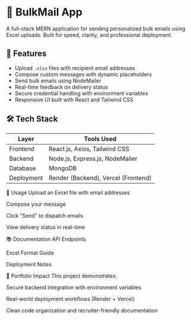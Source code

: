 # 📧 BulkMail App

A full-stack MERN application for sending personalized bulk emails using Excel uploads. Built for speed, clarity, and professional deployment.

## 🚀 Features

- Upload `.xlsx` files with recipient email addresses
- Compose custom messages with dynamic placeholders
- Send bulk emails using NodeMailer
- Real-time feedback on delivery status
- Secure credential handling with environment variables
- Responsive UI built with React and Tailwind CSS

## 🛠️ Tech Stack

| Layer      | Tools Used                          |
|------------|-------------------------------------|
| Frontend   | React.js, Axios, Tailwind CSS       |
| Backend    | Node.js, Express.js, NodeMailer     |
| Database   | MongoDB                             |
| Deployment | Render (Backend), Vercel (Frontend) |


📄 Usage
Upload an Excel file with email addresses

Compose your message

Click "Send" to dispatch emails

View delivery status in real-time

📚 Documentation
API Endpoints

Excel Format Guide

Deployment Notes

🎯 Portfolio Impact
This project demonstrates:

Secure backend integration with environment variables

Real-world deployment workflows (Render + Vercel)

Clean code organization and recruiter-friendly documentation
